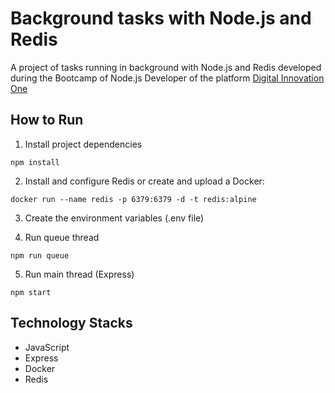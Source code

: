 # Background tasks with Node.js and Redis
A project of tasks running in background with Node.js and Redis developed during the Bootcamp of Node.js Developer of the platform [Digital Innovation One](https://digitalinnovation.one)

## How to  Run

1. Install project dependencies
```
npm install
```
2. Install and configure Redis or create and upload a Docker:
```
docker run --name redis -p 6379:6379 -d -t redis:alpine
```
3. Create the environment variables (.env file)

4. Run queue thread
```
npm run queue
```
5. Run main thread (Express)
```
npm start
```

## Technology Stacks
  - JavaScript
  - Express
  - Docker
  - Redis
